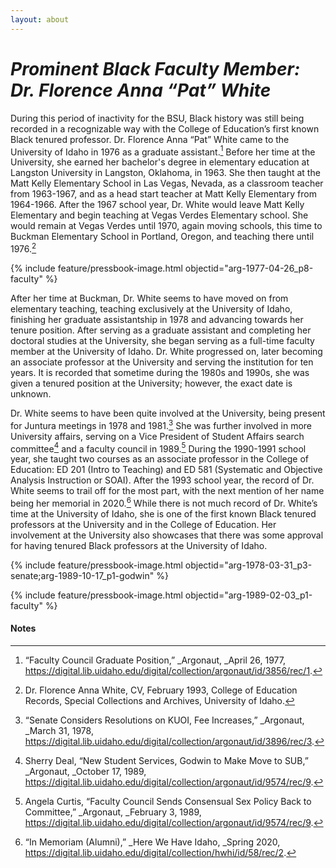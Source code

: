 ```yaml
---
layout: about
---
```

# _Prominent Black Faculty Member: Dr. Florence Anna “Pat” White_ ##

During this period of inactivity for the BSU, Black history was still being recorded in a recognizable way with the College of Education’s first known Black tenured professor. Dr. Florence Anna “Pat” White came to the University of Idaho in 1976 as a graduate assistant.[^145] Before her time at the University, she earned her bachelor's degree in elementary education at Langston University in Langston, Oklahoma, in 1963. She then taught at the Matt Kelly Elementary School in Las Vegas, Nevada, as a classroom teacher from 1963-1967, and as a head start teacher at Matt Kelly Elementary from 1964-1966. After the 1967 school year, Dr. White would leave Matt Kelly Elementary and begin teaching at Vegas Verdes Elementary school. She would remain at Vegas Verdes until 1970, again moving schools, this time to Buckman Elementary School in Portland, Oregon, and teaching there until 1976.[^146]  

{% include feature/pressbook-image.html objectid="arg-1977-04-26_p8-faculty" %}

After her time at Buckman, Dr. White seems to have moved on from elementary teaching, teaching exclusively at the University of Idaho, finishing her graduate assistantship in 1978 and advancing towards her tenure position. After serving as a graduate assistant and completing her doctoral studies at the University, she began serving as a full-time faculty member at the University of Idaho. Dr. White progressed on, later becoming an associate professor at the University and serving the institution for ten years. It is recorded that sometime during the 1980s and 1990s, she was given a tenured position at the University; however, the exact date is unknown. 

Dr. White seems to have been quite involved at the University, being present for Juntura meetings in 1978 and 1981.[^147] She was further involved in more University affairs, serving on a Vice President of Student Affairs search committee[^148] and a faculty council in 1989.[^149] During the 1990-1991 school year, she taught two courses as an associate professor in the College of Education: ED 201 (Intro to Teaching) and ED 581 (Systematic and Objective Analysis Instruction or SOAI). After the 1993 school year, the record of Dr. White seems to trail off for the most part, with the next mention of her name being her memorial in 2020.[^150] While there is not much record of Dr. White’s time at the University of Idaho, she is one of the first known Black tenured professors at the University and in the College of Education. Her involvement at the University also showcases that there was some approval for having tenured Black professors at the University of Idaho. 

{% include feature/pressbook-image.html objectid="arg-1978-03-31_p3-senate;arg-1989-10-17_p1-godwin" %}

{% include feature/pressbook-image.html objectid="arg-1989-02-03_p1-faculty" %}


#### Notes ####

[^145]:
     “Faculty Council Graduate Position,” _Argonaut, _April 26, 1977, <https://digital.lib.uidaho.edu/digital/collection/argonaut/id/3856/rec/1>.

[^146]:
     Dr. Florence Anna White, CV, February 1993, College of Education Records, Special Collections and Archives, University of Idaho.

[^147]:
     “Senate Considers Resolutions on KUOI, Fee Increases,” _Argonaut, _March 31, 1978, <https://digital.lib.uidaho.edu/digital/collection/argonaut/id/3896/rec/3>.

[^148]:
     Sherry Deal, “New Student Services, Godwin to Make Move to SUB,” _Argonaut, _October 17, 1989, <https://digital.lib.uidaho.edu/digital/collection/argonaut/id/9574/rec/9>.

[^149]:
     Angela Curtis, “Faculty Council Sends Consensual Sex Policy Back to Committee,” _Argonaut, _February 3, 1989, <https://digital.lib.uidaho.edu/digital/collection/argonaut/id/9574/rec/9>.

[^150]:
     “In Memoriam (Alumni),” _Here We Have Idaho, _Spring 2020, <https://digital.lib.uidaho.edu/digital/collection/hwhi/id/58/rec/2>.